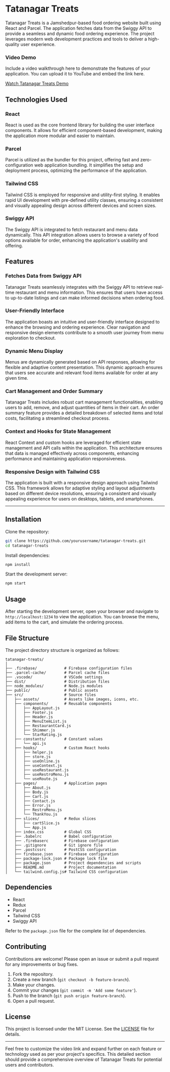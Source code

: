 

# Tatanagar Treats

Tatanagar Treats is a Jamshedpur-based food ordering website built using React and Parcel. The application fetches data from the Swiggy API to provide a seamless and dynamic food ordering experience. The project leverages modern web development practices and tools to deliver a high-quality user experience.

### Video Demo

Include a video walkthrough here to demonstrate the features of your application. You can upload it to YouTube and embed the link here.

[Watch Tatanagar Treats Demo](#)

## Technologies Used

### React

React is used as the core frontend library for building the user interface components. It allows for efficient component-based development, making the application more modular and easier to maintain.

### Parcel

Parcel is utilized as the bundler for this project, offering fast and zero-configuration web application bundling. It simplifies the setup and deployment process, optimizing the performance of the application.

### Tailwind CSS

Tailwind CSS is employed for responsive and utility-first styling. It enables rapid UI development with pre-defined utility classes, ensuring a consistent and visually appealing design across different devices and screen sizes.

### Swiggy API

The Swiggy API is integrated to fetch restaurant and menu data dynamically. This API integration allows users to browse a variety of food options available for order, enhancing the application's usability and offering.

## Features

### Fetches Data from Swiggy API

Tatanagar Treats seamlessly integrates with the Swiggy API to retrieve real-time restaurant and menu information. This ensures that users have access to up-to-date listings and can make informed decisions when ordering food.

### User-Friendly Interface

The application boasts an intuitive and user-friendly interface designed to enhance the browsing and ordering experience. Clear navigation and responsive design elements contribute to a smooth user journey from menu exploration to checkout.

### Dynamic Menu Display

Menus are dynamically generated based on API responses, allowing for flexible and adaptive content presentation. This dynamic approach ensures that users see accurate and relevant food items available for order at any given time.

### Cart Management and Order Summary

Tatanagar Treats includes robust cart management functionalities, enabling users to add, remove, and adjust quantities of items in their cart. An order summary feature provides a detailed breakdown of selected items and total costs, facilitating a streamlined checkout process.

### Context and Hooks for State Management

React Context and custom hooks are leveraged for efficient state management and API calls within the application. This architecture ensures that data is managed effectively across components, enhancing performance and maintaining application responsiveness.

### Responsive Design with Tailwind CSS

The application is built with a responsive design approach using Tailwind CSS. This framework allows for adaptive styling and layout adjustments based on different device resolutions, ensuring a consistent and visually appealing experience for users on desktops, tablets, and smartphones.

---

## Installation

Clone the repository:

```bash
git clone https://github.com/yourusername/tatanagar-treats.git
cd tatanagar-treats
```

Install dependencies:

```bash
npm install
```

Start the development server:

```bash
npm start
```

## Usage

After starting the development server, open your browser and navigate to `http://localhost:1234` to view the application. You can browse the menu, add items to the cart, and simulate the ordering process.

## File Structure

The project directory structure is organized as follows:

```
tatanagar-treats/
│
├── .firebase/            # Firebase configuration files
├── .parcel-cache/        # Parcel cache files
├── .vscode/              # VSCode settings
├── dist/                 # Distribution files
├── node_modules/         # Node.js modules
├── public/               # Public assets
├── src/                  # Source files
│   ├── assets/           # Assets like images, icons, etc.
│   ├── components/       # Reusable components
│   │   ├── AppLayout.js
│   │   ├── Footer.js
│   │   ├── Header.js
│   │   ├── MenuItemList.js
│   │   ├── RestaurantCard.js
│   │   ├── Shimmer.js
│   │   └── StarRating.js
│   ├── constants/        # Constant values
│   │   └── api.js
│   ├── hooks/            # Custom React hooks
│   │   ├── helper.js
│   │   ├── store.js
│   │   ├── useOnline.js
│   │   ├── useContext.js
│   │   ├── useRestaurant.js
│   │   ├── useRestroMenu.js
│   │   └── useRoute.js
│   ├── pages/            # Application pages
│   │   ├── About.js
│   │   ├── Body.js
│   │   ├── Cart.js
│   │   ├── Contact.js
│   │   ├── Error.js
│   │   ├── RestroMenu.js
│   │   └── ThankYou.js
│   ├── slices/           # Redux slices
│   │   ├── cartSlice.js
│   │   └── App.js
│   ├── index.css         # Global CSS
│   ├── .babelrc          # Babel configuration
│   ├── .firebaserc       # Firebase configuration
│   ├── .gitignore        # Git ignore file
│   ├── .postcssrc        # PostCSS configuration
│   ├── firebase.json     # Firebase configuration
│   ├── package-lock.json # Package lock file
│   ├── package.json      # Project dependencies and scripts
│   ├── README.md         # Project documentation
│   └── tailwind.config.js# Tailwind CSS configuration

```

## Dependencies

- React
- Redux
- Parcel
- Tailwind CSS
- Swiggy API

Refer to the `package.json` file for the complete list of dependencies.

## Contributing

Contributions are welcome! Please open an issue or submit a pull request for any improvements or bug fixes.

1. Fork the repository.
2. Create a new branch (`git checkout -b feature-branch`).
3. Make your changes.
4. Commit your changes (`git commit -m 'Add some feature'`).
5. Push to the branch (`git push origin feature-branch`).
6. Open a pull request.

## License

This project is licensed under the MIT License. See the [LICENSE](LICENSE) file for details.

---

Feel free to customize the video link and expand further on each feature or technology used as per your project's specifics. This detailed section should provide a comprehensive overview of Tatanagar Treats for potential users and contributors.
